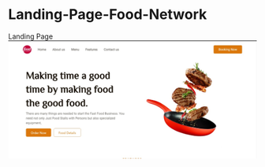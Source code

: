 # Landing-Page-Food-Network
Landing Page
<img src="https://github.com/inabijon/inabijon/blob/main/photo_2022-08-07_18-33-05.jpg" />
